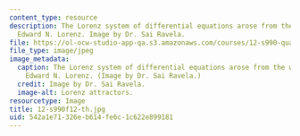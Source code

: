 ```yaml
---
content_type: resource
description: The Lorenz system of differential equations arose from the work of meteorologist/mathematician
  Edward N. Lorenz. Image by Dr. Sai Ravela.
file: https://ol-ocw-studio-app-qa.s3.amazonaws.com/courses/12-s990-quantifying-uncertainty-fall-2012/542a1e71326eb614fe6c1c622e899181_12-s990f12-th.jpg
file_type: image/jpeg
image_metadata:
  caption: The Lorenz system of differential equations arose from the work of meteorologist/mathematician
    Edward N. Lorenz. (Image by Dr. Sai Ravela.)
  credit: Image by Dr. Sai Ravela.
  image-alt: Lorenz attractors.
resourcetype: Image
title: 12-s990f12-th.jpg
uid: 542a1e71-326e-b614-fe6c-1c622e899181
---
```


